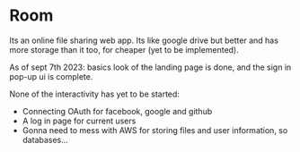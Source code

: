 # Room
Its an online file sharing web app. Its like google drive but better and has more storage than it too, for cheaper (yet to be implemented).

As of sept 7th 2023: basics look of the landing page is done, and the sign in pop-up ui is complete. 

None of the interactivity has yet to be started:
  - Connecting OAuth for facebook, google and github
  - A log in page for current users
  - Gonna need to mess with AWS for storing files and user information, so databases...
